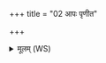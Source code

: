 +++
title = "02 आपः पृणीत"

+++
<details><summary>मूलम् (WS)</summary>

आपः पृणीत भेषजं वरूथं तन्वे मम ।  
ज्योक् च सूर्यं दृशे ॥ २ ॥
</details>